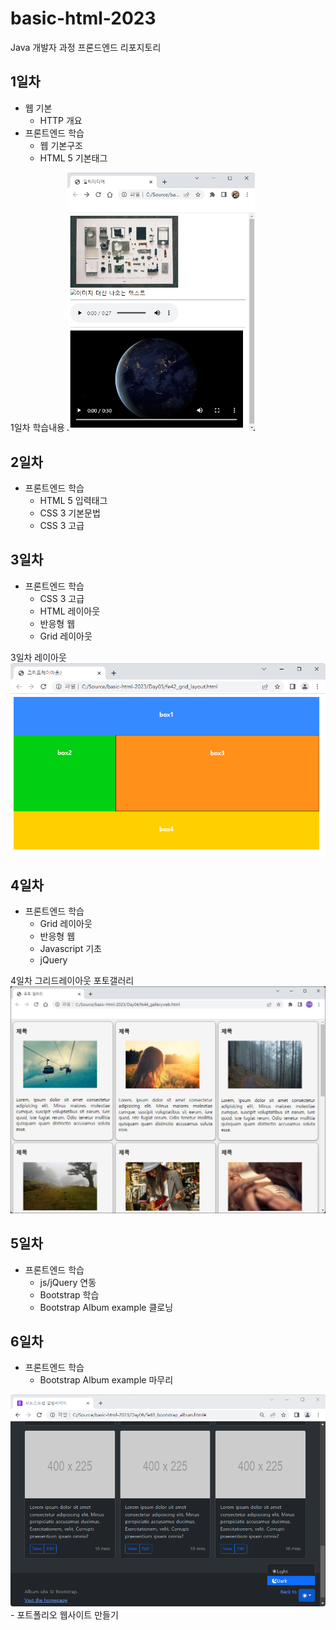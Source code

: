 # basic-html-2023
Java 개발자 과정 프론드엔드 리포지토리

## 1일차
- 웹 기본
    - HTTP 개요
- 프론트엔드 학습
    - 웹 기본구조
    - HTML 5 기본태그

1일차 학습내용
<img src="https://raw.githubusercontent.com/kwlgus/basic-html-2023/main/image/day1.png" width="300">


## 2일차
- 프론트엔드 학습
    - HTML 5 입력태그
    - CSS 3 기본문법
    - CSS 3 고급

## 3일차
- 프론트엔드 학습
    - CSS 3 고급
    - HTML 레이아웃
    - 반응형 웹
    - Grid 레이아웃

3일차 레이아웃
<img src="https://raw.githubusercontent.com/kwlgus/basic-html-2023/main/image/layout3.png" width="600">

## 4일차
- 프론트엔드 학습
    - Grid 레이아웃
    - 반응형 웹
    - Javascript 기초
    - jQuery

4일차 그리드레이아웃 포토갤러리
<img src="https://raw.githubusercontent.com/kwlgus/basic-html-2023/main/image/gallery01.png" width="600">


## 5일차
- 프론트엔드 학습
    - js/jQuery 연동
    - Bootstrap 학습
    - Bootstrap Album example 클로닝

## 6일차
- 프론트엔드 학습
    - Bootstrap Album example 마무리
<img src="https://raw.githubusercontent.com/kwlgus/basic-html-2023/main/image/day6.png" width="700">
    - 포트폴리오 웹사이트 만들기
